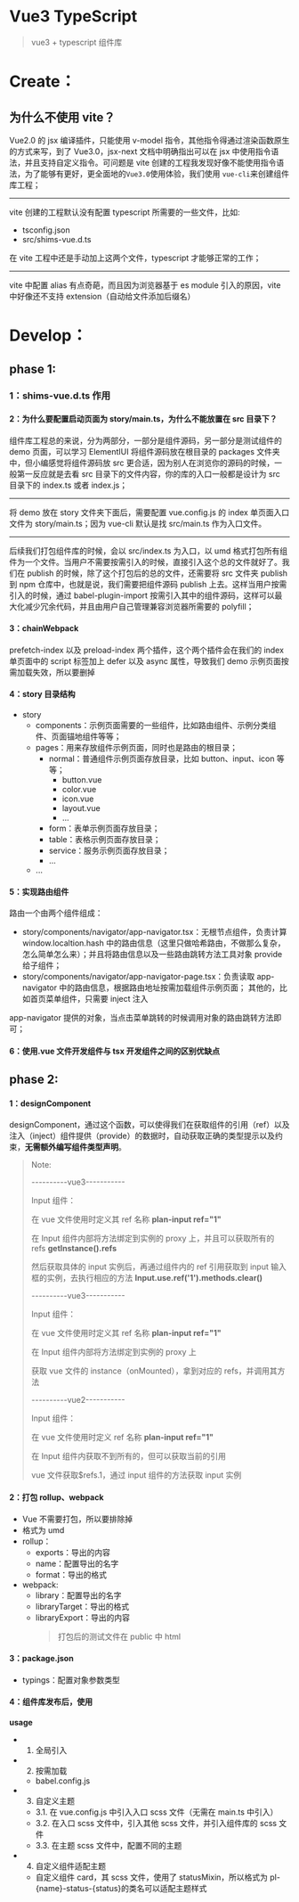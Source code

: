 # Vue3 TypeScript

> vue3 + typescript 组件库

# Create：

## 为什么不使用 vite？

Vue2.0 的 jsx 编译插件，只能使用 v-model 指令，其他指令得通过渲染函数原生的方式来写，到了 Vue3.0，jsx-next 文档中明确指出可以在 jsx 中使用指令语法，并且支持自定义指令。可问题是 vite 创建的工程我发现好像不能使用指令语法，为了能够有更好，更全面地的`Vue3.0`使用体验，我们使用 `vue-cli`来创建组件库工程；

---

vite 创建的工程默认没有配置 typescript 所需要的一些文件，比如:

- tsconfig.json
- src/shims-vue.d.ts

在 vite 工程中还是手动加上这两个文件，typescript 才能够正常的工作；

---

vite 中配置 alias 有点奇葩，而且因为浏览器基于 es module 引入的原因，vite 中好像还不支持 extension（自动给文件添加后缀名）

# Develop：

## phase 1:

### 1：shims-vue.d.ts 作用

#### 2：为什么要配置启动页面为 story/main.ts，为什么不能放置在 src 目录下？

组件库工程总的来说，分为两部分，一部分是组件源码，另一部分是测试组件的 demo 页面，可以学习 ElementIUI 将组件源码放在根目录的 packages 文件夹中，但小编感觉将组件源码放 src 更合适，因为别人在浏览你的源码的时候，一般第一反应就是去看 src 目录下的文件内容，你的库的入口一般都是设计为 src 目录下的 index.ts 或者 index.js；

---

将 demo 放在 story 文件夹下面后，需要配置 vue.config.js 的 index 单页面入口文件为 story/main.ts；因为 vue-cli 默认是找 src/main.ts 作为入口文件。

---

后续我们打包组件库的时候，会以 src/index.ts 为入口，以 umd 格式打包所有组件为一个文件。当用户不需要按需引入的时候，直接引入这个总的文件就好了。我们在 publish 的时候，除了这个打包后的总的文件，还需要将 src 文件夹 publish 到 npm 仓库中，也就是说，我们需要把组件源码 publish 上去。这样当用户按需引入的时候，通过 babel-plugin-import 按需引入其中的组件源码，这样可以最大化减少冗余代码，并且由用户自己管理兼容浏览器所需要的 polyfill；

#### 3：chainWebpack

prefetch-index 以及 preload-index 两个插件，这个两个插件会在我们的 index 单页面中的 script 标签加上 defer 以及 async 属性，导致我们 demo 示例页面按需加载失效，所以要删掉

#### 4：story 目录结构

- story
  - components：示例页面需要的一些组件，比如路由组件、示例分类组件、页面锚地组件等等；
  - pages：用来存放组件示例页面，同时也是路由的根目录；
    - normal：普通组件示例页面存放目录，比如 button、input、icon 等等；
      - button.vue
      - color.vue
      - icon.vue
      - layout.vue
      - ...
    - form：表单示例页面存放目录；
    - table：表格示例页面存放目录；
    - service：服务示例页面存放目录；
    - ...
  - ...

#### 5：实现路由组件

路由一个由两个组件组成：

- story/components/navigator/app-navigator.tsx：无根节点组件，负责计算 window.localtion.hash 中的路由信息（这里只做哈希路由，不做那么复杂，怎么简单怎么来）；并且将路由信息以及一些路由跳转方法工具对象 provide 给子组件；
- story/components/navigator/app-navigator-page.tsx：负责读取 app-navigator 中的路由信息，根据路由地址按需加载组件示例页面；
  其他的，比如首页菜单组件，只需要 inject 注入

app-navigator 提供的对象，当点击菜单跳转的时候调用对象的路由跳转方法即可；

#### 6：使用.vue 文件开发组件与 tsx 开发组件之间的区别优缺点

## phase 2:

#### 1：designComponent

designComponent，通过这个函数，可以使得我们在获取组件的引用（ref）以及注入（inject）组件提供（provide）的数据时，自动获取正确的类型提示以及约束，**无需额外编写组件类型声明**。

> Note:
>
> ----------vue3-----------
>
> Input 组件：
>
> 在 vue 文件使用时定义其 ref 名称 **plan-input ref="1"**
>
> 在 Input 组件内部将方法绑定到实例的 proxy 上，并且可以获取所有的 refs **getInstance().refs**
>
> 然后获取具体的 input 实例后，再通过组件内的 ref 引用获取到 input 输入框的实例，去执行相应的方法 **Input.use.ref('1').methods.clear()**
>
> ----------vue3-----------
>
> Input 组件：
>
> 在 vue 文件使用时定义其 ref 名称 **plan-input ref="1"**
>
> 在 Input 组件内部将方法绑定到实例的 proxy 上
>
> 获取 vue 文件的 instance（onMounted），拿到对应的 refs，并调用其方法
>
> ----------vue2-----------
>
> Input 组件：
>
> 在 vue 文件使用时定义 ref 名称 **plan-input ref="1"**
>
> 在 Input 组件内获取不到所有的，但可以获取当前的引用
>
> vue 文件获取\$refs.1，通过 input 组件的方法获取 input 实例

#### 2：打包 rollup、webpack

- Vue 不需要打包，所以要排除掉
- 格式为 umd
- rollup：
  - exports：导出的内容
  - name：配置导出的名字
  - format：导出的格式
- webpack:
  - library：配置导出的名字
  - libraryTarget：导出的格式
  - libraryExport：导出的内容
    > 打包后的测试文件在 public 中 html

#### 3：package.json

- typings：配置对象参数类型

#### 4：组件库发布后，使用

**usage**

- 1. 全局引入
- 2. 按需加载
  - babel.config.js
- 3. 自定义主题
  - 3.1. 在 vue.config.js 中引入入口 scss 文件（无需在 main.ts 中引入）
  - 3.2. 在入口 scss 文件中，引入其他 scss 文件，并引入组件库的 scss 文件
  - 3.3. 在主题 scss 文件中，配置不同的主题
- 4. 自定义组件适配主题
  - 自定义组件 card，其 scss 文件，使用了 statusMixin，所以格式为 pl-{name}-status-{status}的类名可以适配主题样式
